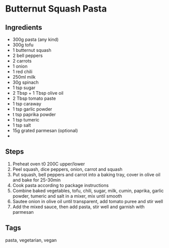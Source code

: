 # Butternut Squash Pasta

## Ingredients

* 300g pasta (any kind)
* 300g tofu
* 1 butternut squash
* 2 bell peppers
* 2 carrots
* 1 onion
* 1 red chili
* 250ml milk
* 30g spinach
* 1 tsp sugar
* 2 Tbsp + 1 Tbsp olive oil
* 2 Tbsp tomato paste
* 1 tsp caraway
* 1 tsp garlic powder
* t tsp paprika powder
* 1 tsp tumeric
* 1 tsp salt 
* 15g grated parmesan (optional)
* 

## Steps

1. Preheat oven t0 200C upper/lower
2. Peel squash, dice peppers, onion, carrot and squash
3. Put squash, bell peppers and carrot into a baking tray, cover in olive oil and bake for 25-30min
4. Cook pasta according to package instructions
5. Combine baked vegetables, tofu, chili, sugar, milk, cumin, paprika, garlic powder, tumeric and salt in a mixer, mix until smooth
6. Sautee onion in olive oil until transparent, add tomato puree and stir well
7. Add the mixed sauce, then add pasta, stir well and garnish with parmesan

## Tags
pasta, vegetarian, vegan

